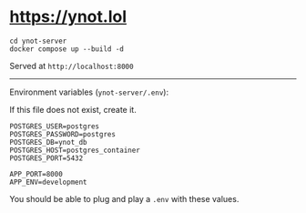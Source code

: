 # https://ynot.lol

```
cd ynot-server
docker compose up --build -d
```

Served at `http://localhost:8000`

---

Environment variables (`ynot-server/.env`):

If this file does not exist, create it.

```
POSTGRES_USER=postgres
POSTGRES_PASSWORD=postgres
POSTGRES_DB=ynot_db
POSTGRES_HOST=postgres_container
POSTGRES_PORT=5432

APP_PORT=8000
APP_ENV=development
```
You should be able to plug and play a `.env` with these values.
